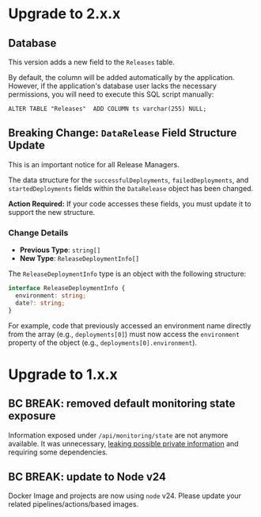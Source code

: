# Upgrade to 2.x.x

## Database

This version adds a new field to the `Releases` table.

By default, the column will be added automatically by the application. However, if the application's database user lacks the necessary permissions, you will need to execute this SQL script manually:

```postgresql
ALTER TABLE "Releases"  ADD COLUMN ts varchar(255) NULL;
```

## Breaking Change: `DataRelease` Field Structure Update

This is an important notice for all Release Managers.

The data structure for the `successfulDeployments`, `failedDeployments`, and `startedDeployments` fields within the `DataRelease` object has been changed.

**Action Required:** If your code accesses these fields, you must update it to support the new structure.

### Change Details

- **Previous Type**: `string[]`
- **New Type**: `ReleaseDeploymentInfo[]`

The `ReleaseDeploymentInfo` type is an object with the following structure:

```typescript
interface ReleaseDeploymentInfo {
  environment: string;
  date?: string;
}
```

For example, code that previously accessed an environment name directly from the array (e.g., `deployments[0]`) must now access the `environment` property of the object (e.g., `deployments[0].environment`).

# Upgrade to 1.x.x

## BC BREAK: removed default monitoring state exposure

Information exposed under `/api/monitoring/state` are not anymore available. It was unnecessary, [leaking possible private information](https://github.com/ManoManoTech/homer/issues/89) and requiring some dependencies.

## BC BREAK: update to Node v24

Docker Image and projects are now using `node` v24. Please update your related pipelines/actions/based images.
